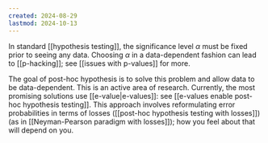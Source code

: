 ```yaml
---
created: 2024-08-29
lastmod: 2024-10-13
---
```


In standard [[hypothesis testing]], the significance level $\alpha$ must be fixed prior to seeing any data. Choosing $\alpha$ in a data-dependent fashion can lead to [[p-hacking]]; see [[issues with p-values]] for more. 

The goal of post-hoc hypothesis is to solve this problem and allow data to be data-dependent. This is an active area of research. Currently, the most promising solutions use [[e-value|e-values]]: see [[e-values enable post-hoc hypothesis testing]]. This approach involves reformulating error probabilities in terms of losses ([[post-hoc hypothesis testing with losses]]) (as in [[Neyman-Pearson paradigm with losses]]); how you feel about that will depend on you. 